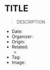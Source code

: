 # TITLE #

> DESCRIPTION

- Date:
- Organizer:
- Origin: []()
- Related:
  - []()
- Tag: 
- Image: ![]()

